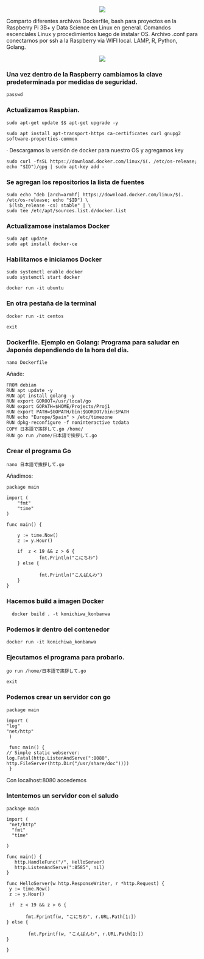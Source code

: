<div style="text-align:center"><img src="https://programandoconro.files.wordpress.com/2019/07/cropped-net-2.png?w=300" /></div>


Comparto diferentes archivos Dockerfile, bash para proyectos en la Raspberry Pi 3B+ y Data Science en Linux en general.
Comandos escenciales Linux y procedimientos luego de instalar OS. Archivo .conf para conectarnos por ssh a la Raspberry via WIFI local. LAMP, R, Python, Golang. 

<div style="text-align:center"><img src="https://programandoconro.files.wordpress.com/2019/08/dsc8846.jpg" /></div>


### Una vez dentro de la Raspberry cambiamos la clave predeterminada por medidas de seguridad.

    passwd

### Actualizamos Raspbian.

    sudo apt-get update $$ apt-get upgrade -y 

    sudo apt install apt-transport-https ca-certificates curl gnupg2 software-properties-common

· Descargamos la versión de docker para nuestro OS y agregamos key

    sudo curl -fsSL https://download.docker.com/linux/$(. /etc/os-release; echo "$ID")/gpg | sudo apt-key add -

### Se agregan los repositorios la lista de fuentes 

    sudo echo "deb [arch=armhf] https://download.docker.com/linux/$(. /etc/os-release; echo "$ID") \
     $(lsb_release -cs) stable" | \
    sudo tee /etc/apt/sources.list.d/docker.list
### Actualizamose instalamos Docker 

    sudo apt update
    sudo apt install docker-ce

### Habilitamos e iniciamos Docker

    sudo systemctl enable docker
    sudo systemctl start docker

    docker run -it ubuntu 
    
    
### En otra pestaña de la terminal
 
    docker run -it centos
    
    exit
    
 ### Dockerfile. Ejemplo en Golang: Programa para saludar en Japonés dependiendo de la hora del día.
 
 	nano Dockerfile
     
 Añade:
 
    FROM debian
    RUN apt update -y
    RUN apt install golang -y
    RUN export GOROOT=/usr/local/go
    RUN export GOPATH=$HOME/Projects/Proj1
    RUN export PATH=$GOPATH/bin:$GOROOT/bin:$PATH
    RUN echo "Europe/Spain" > /etc/timezone
    RUN dpkg-reconfigure -f noninteractive tzdata
    COPY 日本語で挨拶して.go /home/
    RUN go run /home/日本語で挨拶して.go

### Crear el programa Go 
 
    nano 日本語で挨拶して.go
    
 Añadimos:
    
    package main
 
    import (
        "fmt"
	    "time"  
    )
 
    func main() {

       	y := time.Now()
        z := y.Hour()

        if  z < 19 && z > 6 {
                fmt.Println("こにちわ")
        } else {
	
                fmt.Println("こんばんわ")
        }
    }

### Hacemos build a imagen Docker

      docker build . -t konichiwa_konbanwa
      
### Podemos ir dentro del contenedor

    docker run -it konichiwa_konbanwa
    
### Ejecutamos el programa para probarlo. 

    go run /home/日本語で挨拶して.go
    
    exit
    
### Podemos crear un servidor con go

    package main

    import (
	"log"
	"net/http"
     )

     func main() {
	// Simple static webserver:
	log.Fatal(http.ListenAndServe(":8080", http.FileServer(http.Dir("/usr/share/doc"))))
     }
    

Con localhost:8080 accedemos

### Intentemos un servidor con el saludo 

    package main

    import (
     "net/http"
      "fmt"
      "time"
  
    )

    func main() {
       http.HandleFunc("/", HelloServer)
       http.ListenAndServe(":8585", nil)
    }

    func HelloServer(w http.ResponseWriter, r *http.Request) {
     y := time.Now()
     z := y.Hour()

     if  z < 19 && z > 6 {

           fmt.Fprintf(w, "こにちわ", r.URL.Path[1:])
    } else {

            fmt.Fprintf(w, "こんばんわ", r.URL.Path[1:])
    }

    }










